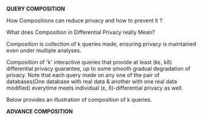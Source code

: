 **QUERY COMPOSITION**

How Compositions can reduce privacy and how to prevent it ?


What does Composition in Differential Privacy really Mean?

Composition is collection of k queries made, ensuring privacy is maintained even under multiple analyses.

Composition of 'k' interactive queries that provide at least (kε, kδ) differential privacy  guarantee, up to some smooth gradual degradation of privacy. Note that each query made on any one of the pair of databases(One database with real data & another with one real data modified) everytime meets individual  (ε, δ)-differential privacy as well. 

Below provides an illustration of composition of k queries. 



**ADVANCE COMPOSITION**
